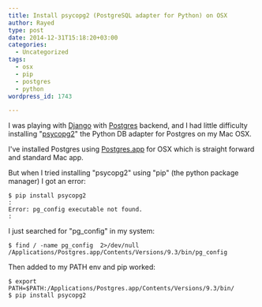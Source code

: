 ```yaml
---
title: Install psycopg2 (PostgreSQL adapter for Python) on OSX
author: Rayed
type: post
date: 2014-12-31T15:18:20+03:00
categories:
  - Uncategorized
tags:
  - osx
  - pip
  - postgres
  - python
wordpress_id: 1743

---
```

I was playing with <a href="https://www.djangoproject.com/">Django</a> with <a href="http://www.postgresql.org/">Postgres</a> backend, and I had little difficulty installing "<a href="http://initd.org/psycopg/">psycopg2</a>" the Python DB adapter for Postgres on my Mac OSX.

I've installed Postgres using <a href="http://postgresapp.com/">Postgres.app</a> for OSX which is straight forward and standard Mac app.

But when I tried installing "psycopg2" using "pip" (the python package manager) I got an error:

    $ pip install psycopg2
    :
    Error: pg_config executable not found.
    :

I just searched for "pg_config" in my system:

    $ find / -name pg_config  2>/dev/null
    /Applications/Postgres.app/Contents/Versions/9.3/bin/pg_config

Then added to my PATH env and pip worked:

    $ export PATH=$PATH:/Applications/Postgres.app/Contents/Versions/9.3/bin/
    $ pip install psycopg2
